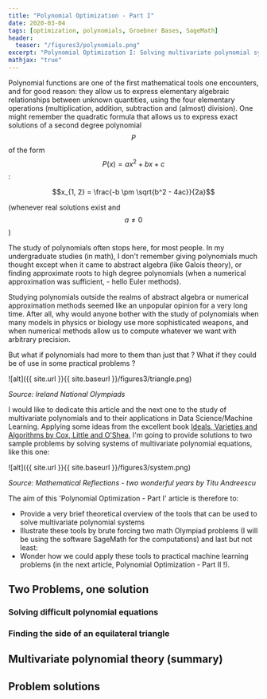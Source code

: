 ```yaml
---
title: "Polynomial Optimization - Part I"
date: 2020-03-04
tags: [optimization, polynomials, Groebner Bases, SageMath]
header:
  teaser: "/figures3/polynomials.png"
excerpt: "Polynomial Optimization I: Solving multivariate polynomial systems. Why polynomials are cooler than I thought !"
mathjax: "true"
---
```



Polynomial functions are one of the first mathematical tools one encounters, and for good reason: they allow us to express elementary algebraic relationships between unknown quantities, using the four elementary operations (multiplication, addition, subtraction and (almost) division).
One might remember the quadratic formula that allows us to express exact solutions of a second degree polynomial $$P$$ of the form $$P(x) = ax^2 + bx + c$$:

$$x_{1, 2} = \frac{-b \pm \sqrt{b^2 - 4ac}}{2a}$$ 

(whenever real solutions exist and $$a \neq 0 $$)

The study of polynomials often stops here, for most people. In my undergraduate studies (in math), I don't remember giving polynomials much thought except when it came to abstract algebra (like Galois theory), or finding approximate roots to high degree polynomials (when a numerical approximation was sufficient, - hello Euler methods).

Studying polynomials outside the realms of abstract algebra or numerical approximation methods seemed like an unpopular opinion for a very long time. After all, why would anyone bother with the study of polynomials when many models in physics or biology use more sophisticated weapons, and when numerical methods allow us to compute whatever we want with arbitrary precision.

But what if polynomials had more to them than just that ? What if they could be of use in some practical problems ?

![alt]({{ site.url }}{{ site.baseurl }}/figures3/triangle.png)

*Source: Ireland National Olympiads*

I would like to dedicate this article and the next one to the study of multivariate polynomials and to their applications in Data Science/Machine Learning. Applying some ideas from the excellent book [Ideals, Varieties and Algorithms by Cox, Little and O'Shea](https://www.springer.com/gp/book/9783319167206), I'm going to provide solutions to two sample problems by solving systems of multivariate polynomial equations, like this one:


![alt]({{ site.url }}{{ site.baseurl }}/figures3/system.png)

*Source: Mathematical Reflections - two wonderful years by Titu Andreescu*

The aim of this 'Polynomial Optimization - Part I' article is therefore to:
* Provide a very brief theoretical overview of the tools that can be used to solve multivariate polynomial systems
* Illustrate these tools by brute forcing two math Olympiad problems (I will be using the software SageMath for the computations)
and last but not least:
* Wonder how we could apply these tools to practical machine learning problems (in the next article, Polynomial Optimization - Part II !).


## Two Problems, one solution

### Solving difficult polynomial equations

### Finding the side of an equilateral triangle 



## Multivariate polynomial theory (summary)


## Problem solutions


### 








```python

```